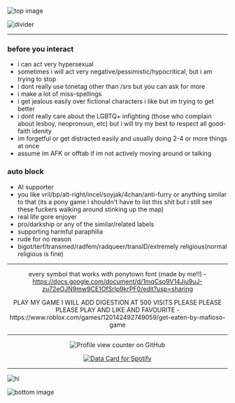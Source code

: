 ![top image](https://i.ibb.co/XfCWr4zb/Untitled140-20250725193750.png)


![divider](https://i.ibb.co/DP90YJFZ/tumblr-f698d579634b29c9011e4b253ec063e2-dc5480ef-1280-1.png)


------

### before you interact
- i can act very hypersexual
- sometimes i will act very negative/pessimistic/hypocritical, but i am trying to stop
- i dont really use tonetag other than /srs but you can ask for more
- i make a lot of miss-spellings
- i get jealous easily over fictional characters i like but im trying to get better
- i dont really care about the LGBTQ+ infighting (those who complain about lesboy, neopronoun, etc) but i will try my best to respect all good-faith idenity
- im forgetful or get distracted easily and usually doing 2-4 or more things at once
- assume im AFK or offtab if im not actively moving around or talking

### auto block
- AI supporter
- you like vril/bp/alt-right/incel/soyjak/4chan/anti-furry or anything similar to that (its a pony game i shouldn't have to list this shit but i still see these fuckers walking around stinking up the map)
- real life gore enjoyer
- pro/darkship or any of the similar/related labels
- supporting harmful paraphilia
- rude for no reason
- bigot/terf/transmed/radfem/radqueer/transID/extremely religious(normal religious is fine)

-------

<div align="center">

every symbol that works with ponytown font (made by me!!) -
https://docs.google.com/document/d/1mqCso9V14Jiu9uJ-zu72eOJN9mw9CE1OfSrlp9krPF0/edit?usp=sharing

<center>PLAY MY GAME I WILL ADD DIGESTION AT 500 VISITS PLEASE PLEASE PLEASE PLAY AND LIKE AND FAVOURITE - https://www.roblox.com/games/120142492749059/get-eaten-by-mafioso-game </center>

------

![Profile view counter on GitHub](https://komarev.com/ghpvc/?username=eveleen-evee&color=yellow&style=plastic)


<a href="https://data-card-for-spotify.herokuapp.com/card?user_id=93zfsqwee1tjbz41m8p5s44qz">
  <img src="https://data-card-for-spotify.herokuapp.com/api/card?user_id=93zfsqwee1tjbz41m8p5s44qz&show_border=1&hide_title=1" alt="Data Card for Spotify">
</a>

-------

</div>

![hi](https://i.ibb.co/HTdsDVyn/tumblr-7e274d2ec6d9e532884fe8afaec8f42f-08d8a0e2-1280-1.png)


![bottom image](https://i.ibb.co/4RvG0cF0/ffffferfggnhrertfg.png)
